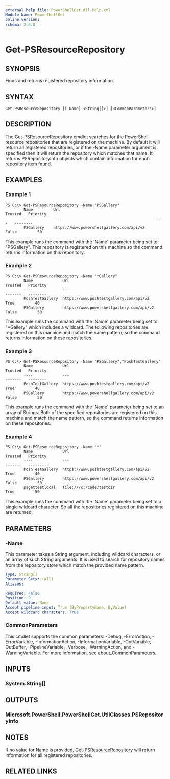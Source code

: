 ```yaml
---
external help file: PowerShellGet.dll-Help.xml
Module Name: PowerShellGet
online version:
schema: 2.0.0
---
```


# Get-PSResourceRepository

## SYNOPSIS
Finds and returns registered repository information.

## SYNTAX

```
Get-PSResourceRepository [[-Name] <String[]>] [<CommonParameters>]
```

## DESCRIPTION
The Get-PSResourceRepository cmdlet searches for the PowerShell resource repositories that are registered on the machine. By default it will return all registered repositories, or if the -Name parameter argument is specified then it will return the repository which matches that name. It returns PSRepositoryInfo objects which contain information for each repository item found.

## EXAMPLES

### Example 1
```
PS C:\> Get-PSResourceRepository -Name "PSGallery"
        Name         Url                                        Trusted   Priority
        ----         ---                                        -------   --------
        PSGallery    https://www.powershellgallery.com/api/v2     False         50
```

This example runs the command with the 'Name' parameter being set to "PSGallery". This repository is registered on this machine so the command returns information on this repository.

### Example 2
```
PS C:\> Get-PSResourceRepository -Name "*Gallery"
        Name             Url                                          Trusted   Priority
        ----             ---                                          -------   --------
        PoshTestGallery  https://www.poshtestgallery.com/api/v2          True         40
        PSGallery        https://www.powershellgallery.com/api/v2       False         50

```

This example runs the command with the 'Name' parameter being set to "*Gallery" which includes a wildcard. The following repositories are registered on this machine and match the name pattern, so the command returns information on these repositories.

### Example 3
```
PS C:\> Get-PSResourceRepository -Name "PSGallery","PoshTestGallery"
        Name             Url                                          Trusted   Priority
        ----             ---                                          -------   --------
        PoshTestGallery  https://www.poshtestgallery.com/api/v2          True         40
        PSGallery        https://www.powershellgallery.com/api/v2       False         50

```

This example runs the command with the 'Name' parameter being set to an array of Strings. Both of the specified repositories are registered on this machine and match the name pattern, so the command returns information on these repositories.

### Example 4
```
PS C:\> Get-PSResourceRepository -Name "*"
        Name             Url                                          Trusted   Priority
        ----             ---                                          -------   --------
        PoshTestGallery  https://www.poshtestgallery.com/api/v2          True         40
        PSGallery        https://www.powershellgallery.com/api/v2       False         50
        psgettestlocal   file:///c:/code/testdir                         True         50

```

This example runs the command with the 'Name' parameter being set to a single wildcard character. So all the repositories registered on this machine are returned.

## PARAMETERS

### -Name
This parameter takes a String argument, including wildcard characters, or an array of such String arguments. It is used to search for repository names from the repository store which match the provided name pattern.

```yaml
Type: String[]
Parameter Sets: (All)
Aliases:

Required: False
Position: 0
Default value: None
Accept pipeline input: True (ByPropertyName, ByValue)
Accept wildcard characters: True
```

### CommonParameters
This cmdlet supports the common parameters: -Debug, -ErrorAction, -ErrorVariable, -InformationAction, -InformationVariable, -OutVariable, -OutBuffer, -PipelineVariable, -Verbose, -WarningAction, and -WarningVariable. For more information, see [about_CommonParameters](http://go.microsoft.com/fwlink/?LinkID=113216).

## INPUTS

### System.String[]
## OUTPUTS

### Microsoft.PowerShell.PowerShellGet.UtilClasses.PSRepositoryInfo
## NOTES
If no value for Name is provided, Get-PSResourceRepository will return information for all registered repositories.

## RELATED LINKS
